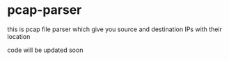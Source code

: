 # pcap-parser
this is pcap file parser which give you source and destination IPs with their location

code will be updated soon
